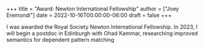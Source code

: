 +++
title = "Award: Newton International Fellowship"
author = ["Joey Eremondi"]
date = 2022-10-16T00:00:00-06:00
draft = false
+++

I was awarded the Royal Society Newton International Fellowship. In 2023, I will begin a postdoc in Edinburgh with Ohad Kammar,
researching improved semantics for dependent pattern matching
